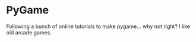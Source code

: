 # PyGame

Following a bunch of online tutorials to make pygame... why not right?  I like old arcade games.
